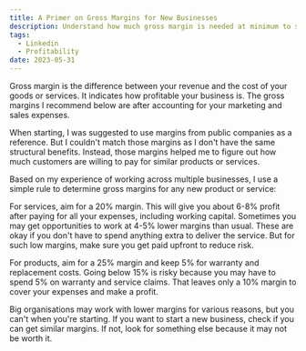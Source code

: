 ```yaml
---
title: A Primer on Gross Margins for New Businesses
description: Understand how much gross margin is needed at minimum to surie
tags:
  - Linkedin
  - Profitability
date: 2023-05-31
---
```

Gross margin is the difference between your revenue and the cost of your goods or services. It indicates how profitable your business is. The gross margins I recommend below are after accounting for your marketing and sales expenses.

When starting, I was suggested to use margins from public companies as a reference. But I couldn't match those margins as I don't have the same structural benefits. Instead, those margins helped me to figure out how much customers are willing to pay for similar products or services.

Based on my experience of working across multiple businesses, I use a simple rule to determine gross margins for any new product or service:

For services, aim for a 20% margin. This will give you about 6-8% profit after paying for all your expenses, including working capital. Sometimes you may get opportunities to work at 4-5% lower margins than usual. These are okay if you don't have to spend anything extra to deliver the service. But for such low margins, make sure you get paid upfront to reduce risk.

For products, aim for a 25% margin and keep 5% for warranty and replacement costs. Going below 15% is risky because you may have to spend 5% on warranty and service claims. That leaves only a 10% margin to cover your expenses and make a profit.

Big organisations may work with lower margins for various reasons, but you can't when you're starting. If you want to start a new business, check if you can get similar margins. If not, look for something else because it may not be worth it.